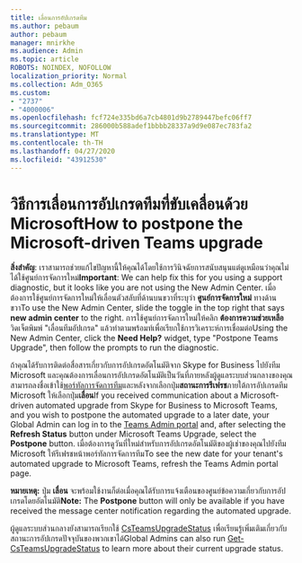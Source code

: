```yaml
---
title: เลื่อนการอัปเกรดทีม
ms.author: pebaum
author: pebaum
manager: mnirkhe
ms.audience: Admin
ms.topic: article
ROBOTS: NOINDEX, NOFOLLOW
localization_priority: Normal
ms.collection: Adm_O365
ms.custom:
- "2737"
- "4000006"
ms.openlocfilehash: fcf724e335bd6a7cb4801d9b2789447befc06ff7
ms.sourcegitcommit: 286000b588adef1bbbb28337a9d9e087ec783fa2
ms.translationtype: MT
ms.contentlocale: th-TH
ms.lasthandoff: 04/27/2020
ms.locfileid: "43912530"
---
```

# <a name="how-to-postpone-the-microsoft-driven-teams-upgrade"></a><span data-ttu-id="7548f-102">วิธีการเลื่อนการอัปเกรดทีมที่ขับเคลื่อนด้วย Microsoft</span><span class="sxs-lookup"><span data-stu-id="7548f-102">How to postpone the Microsoft-driven Teams upgrade</span></span>

<span data-ttu-id="7548f-103">**สิ่งสำคัญ**: เราสามารถช่วยแก้ไขปัญหานี้ให้คุณได้โดยใช้การวินิจฉัยการสนับสนุนแต่ดูเหมือนว่าคุณไม่ได้ใช้ศูนย์การจัดการใหม่</span><span class="sxs-lookup"><span data-stu-id="7548f-103">**Important**: We can help fix this for you using a support diagnostic, but it looks like you are not using the New Admin Center.</span></span> <span data-ttu-id="7548f-104">เมื่อต้องการใช้ศูนย์การจัดการใหม่ให้เลื่อนตัวสลับที่ด้านบนขวาที่ระบุว่า **ศูนย์การจัดการใหม่** ทางด้านขวา</span><span class="sxs-lookup"><span data-stu-id="7548f-104">To use the New Admin Center, slide the toggle in the top right that says **new admin center** to the right.</span></span> <span data-ttu-id="7548f-105">การใช้ศูนย์การจัดการใหม่ให้คลิก **ต้องการความช่วยเหลือ** วิดเจ็ตพิมพ์ "เลื่อนทีมอัปเกรด" แล้วทำตามพร้อมท์เพื่อเรียกใช้การวิเคราะห์การเชื่อมต่อ</span><span class="sxs-lookup"><span data-stu-id="7548f-105">Using the New Admin Center, click the **Need Help?** widget, type "Postpone Teams Upgrade", then follow the prompts to run the diagnostic.</span></span>

<span data-ttu-id="7548f-106">ถ้าคุณได้รับการติดต่อสื่อสารเกี่ยวกับการอัปเกรดอัตโนมัติจาก Skype for Business ไปยังทีม Microsoft และคุณต้องการเลื่อนการอัปเกรดอัตโนมัติเป็นวันที่ภายหลังผู้ดูแลระบบส่วนกลางของคุณสามารถลงชื่อเข้าใช้[พอร์ทัลการจัดการทีม](https://admin.teams.microsoft.com/dashboard)และหลังจากเลือกปุ่ม**สถานะการรีเฟรช**ภายใต้การอัปเกรดทีม Microsoft ให้เลือกปุ่ม**เลื่อน**</span><span class="sxs-lookup"><span data-stu-id="7548f-106">If you received communication about a Microsoft-driven automated upgrade from Skype for Business to Microsoft Teams, and you wish to postpone the automated upgrade to a later date, your Global Admin can log in to the [Teams Admin portal](https://admin.teams.microsoft.com/dashboard) and, after selecting the **Refresh Status** button under Microsoft Teams Upgrade, select the **Postpone** button.</span></span> <span data-ttu-id="7548f-107">เมื่อต้องการดูวันที่ใหม่สำหรับการอัปเกรดอัตโนมัติของผู้เช่าของคุณไปยังทีม Microsoft ให้รีเฟรชหน้าพอร์ทัลการจัดการทีม</span><span class="sxs-lookup"><span data-stu-id="7548f-107">To see the new date for your tenant's automated upgrade to Microsoft Teams, refresh the Teams Admin portal page.</span></span>

<span data-ttu-id="7548f-108">**หมายเหตุ:** ปุ่ม **เลื่อน** จะพร้อมใช้งานก็ต่อเมื่อคุณได้รับการแจ้งเตือนของศูนย์ข้อความเกี่ยวกับการอัปเกรดโดยอัตโนมัติ</span><span class="sxs-lookup"><span data-stu-id="7548f-108">**Note:** The **Postpone** button will only be available if you have received the message center notification regarding the automated upgrade.</span></span> 

<span data-ttu-id="7548f-109">ผู้ดูแลระบบส่วนกลางยังสามารถเรียกใช้ [CsTeamsUpgradeStatus](https://docs.microsoft.com/powershell/module/skype/get-csteamsupgradestatus?view=skype-ps) เพื่อเรียนรู้เพิ่มเติมเกี่ยวกับสถานะการอัปเกรดปัจจุบันของพวกเขาได้</span><span class="sxs-lookup"><span data-stu-id="7548f-109">Global Admins can also run [Get-CsTeamsUpgradeStatus](https://docs.microsoft.com/powershell/module/skype/get-csteamsupgradestatus?view=skype-ps) to learn more about their current upgrade status.</span></span>
